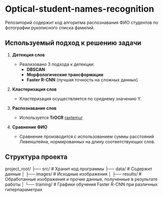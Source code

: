 # Optical-student-names-recognition

Репозиторий содержит код алгоритма распознавания ФИО студентов по фотографии рукописного списка фамилий.

## Используемый подход к решению задачи

1. **Детекция слов**
   - Реализовано 3 подхода к детекции:
     - **DBSCAN**
     - **Морфологические трансформации**
     - **Faster R-CNN** (лучшая точность на сложных данных)

2. **Кластеризация слов**
   - Кластеризация осуществляется по среднему значению Y.

3. **Распознавание слов**
   - Используется **TrOCR** [raxtemur](https://huggingface.co/raxtemur/trocr-base-ru)

4. **Сравнение ФИО**
   - Сравнение производится с использованием суммы расстояний Левенштейна, нормированных на длину соответствующих слов.

## Структура проекта

project_root/
├── src/          # Хранит код программы
├── data/         # Содержит данные
│   ├── images/   # Исходные изображения
│   ├── results/  # Обработанные изображения и прочие данные, полученные в результате работы
│   └── training/ # Графики обучения Faster R-CNN при различных гиперпараметрах
